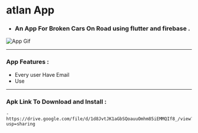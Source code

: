 # atlan App
- ###   An App For Broken Cars On Road using flutter and firebase .

![App Gif ](/img/atlan-gif.gif)


-----------------------------------------------------------------------------

### App Features :
- Every user Have Email 
- Use
-----------------------------------------------------------------------------

### Apk Link To Download and Install :
    - https://drive.google.com/file/d/1d8JvtJK1aGbSQoauuOmhm85iEMMQIf8_/view?usp=sharing

